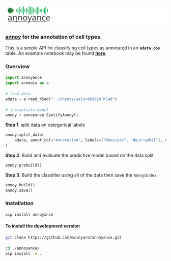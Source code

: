 # ![logo](/docs/images/annoyance.logo.svg)

### [**annoy**](https://github.com/spotify/annoy) for the **an**notation of **ce**ll types. 


This is a simple API for classifying cell types as annotated in an **`adata.obs`** table. An example notebook may be found [**here**](docs/notebooks/annoyance.example.pbmc3k.ipynb).

### Overview
```python
import annoyance
import anndata as a

# load data
adata = a.read_h5ad("../inputs/weinreb2020.h5ad")

# instantiate model
annoy = annoyance.SpotifyAnnoy()
```

**Step 1**. split data on categorical labels
```python
annoy.split_data(
    adata, annot_col="Annotation", labels=["Monocyte", "Neutrophil"], on="X_pca"
)
```

**Step 2**. Build and evaluate the predictive model based on the data split

```python
annoy.prebuild()
```

**Step 3**. Build the classifier using all of the data then save the `AnnoyIndex`. 
```python
annoy.build()
annoy.save()
```


### Installation

```BASH
pip install annoyance
```

#### To install the development version

```BASH
git clone https://github.com/mvinyard/annoyance.git

cd ./annoyance/
pip install -e .
```
